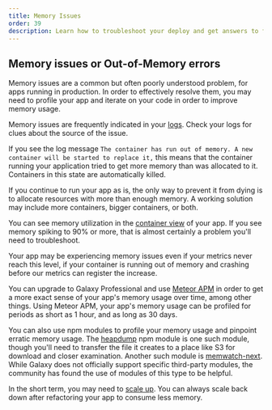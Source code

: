 ```yaml
---
title: Memory Issues
order: 39
description: Learn how to troubleshoot your deploy and get answers to frequently asked questions
---
```


<h2 id="memory-issues">Memory issues or Out-of-Memory errors</h2>

Memory issues are a common but often poorly understood problem, for apps running in production. In order to effectively resolve them, you may need to profile your app and iterate on your code in order to improve memory usage.

Memory issues are frequently indicated in your [logs](/logs.html). Check your logs for clues about the source of the issue.

If you see the log message `The container has run out of memory. A new container will be started to replace it,` this means that the container running your application tried to get more memory than was allocated to it. Containers in this state are automatically killed.

If you continue to run your app as is, the only way to prevent it from dying is to allocate resources with more than enough memory. A working solution may include more containers, bigger containers, or both.

You can see memory utilization in the [container view](/containers.html) of your app. If you see memory spiking to 90% or more, that is almost certainly a problem you'll need to troubleshoot.

Your app may be experiencing memory issues even if your metrics never reach this level, if your container is running out of memory and crashing before our metrics can register the increase.

You can upgrade to Galaxy Professional and use [Meteor APM](/apm-getting-started.html) in order to get a more exact sense of your app's memory usage over time, among other things. Using Meteor APM, your app's memory usage can be profiled for periods as short as 1 hour, and as long as 30 days.

You can also use npm modules to profile your memory usage and pinpoint erratic memory usage. The <a href="https://www.npmjs.com/package/heapdump">heapdump</a> npm module is one such module, though you'll need to transfer the file it creates to a place like S3 for download and closer examination. Another such module is <a href="https://www.npmjs.com/package/memwatch-next">memwatch-next</a>. While Galaxy does not officially support specific third-party modules, the community has found the use of modules of this type to be helpful.

In the short term, you may need to [scale up](/scaling.html). You can always scale back down after refactoring your app to consume less memory.
